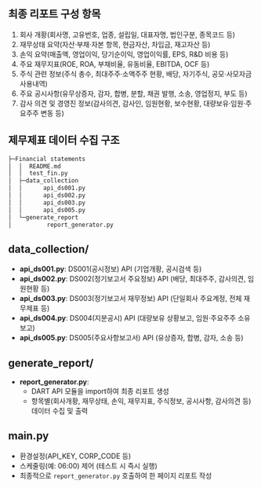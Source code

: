 ## 최종 리포트 구성 항목
1. 회사 개황(회사명, 고유번호, 업종, 설립일, 대표자명, 법인구분, 종목코드 등)
2. 재무상태 요약(자산·부채·자본 항목, 현금자산, 차입금, 재고자산 등)
3. 손익 요약(매출액, 영업이익, 당기순이익, 영업이익률, EPS, R&D 비용 등)
4. 주요 재무지표(ROE, ROA, 부채비율, 유동비율, EBITDA, OCF 등)
5. 주식 관련 정보(주식 총수, 최대주주·소액주주 현황, 배당, 자기주식, 공모·사모자금 사용내역)
6. 주요 공시사항(유무상증자, 감자, 합병, 분할, 채권 발행, 소송, 영업정지, 부도 등)
7. 감사 의견 및 경영진 정보(감사의견, 감사인, 임원현황, 보수현황, 대량보유·임원·주요주주 변동 등)

## 제무제표 데이터 수집 구조

```sh
├─Financial statements
│  │  README.md
│  │  test_fin.py
│  ├─data_collection
│  │      api_ds001.py
│  │      api_ds002.py
│  │      api_ds003.py
│  │      api_ds005.py
│  └─generate_report
│          report_generator.py
```


## data_collection/
- **api_ds001.py**: DS001(공시정보) API (기업개황, 공시검색 등)  
- **api_ds002.py**: DS002(정기보고서 주요정보) API (배당, 최대주주, 감사의견, 임원현황 등)  
- **api_ds003.py**: DS003(정기보고서 재무정보) API (단일회사 주요계정, 전체 재무제표 등)  
- **api_ds004.py**: DS004(지분공시) API (대량보유 상황보고, 임원·주요주주 소유보고)  
- **api_ds005.py**: DS005(주요사항보고서) API (유상증자, 합병, 감자, 소송 등)

## generate_report/
- **report_generator.py**:  
  - DART API 모듈을 import하여 최종 리포트 생성  
  - 항목별(회사개황, 재무상태, 손익, 재무지표, 주식정보, 공시사항, 감사의견 등) 데이터 수집 및 출력

## main.py
- 환경설정(API_KEY, CORP_CODE 등)  
- 스케줄링(예: 06:00) 제어 (테스트 시 즉시 실행)  
- 최종적으로 `report_generator.py` 호출하여 한 페이지 리포트 작성

